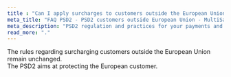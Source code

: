 ```yaml
---
title : "Can I apply surcharges to customers outside the European Union?"
meta_title: "FAQ PSD2 - PSD2 customers outside European Union - MultiSafepay Docs"
meta_description: "PSD2 regulation and practices for your payments and surcharges outside European Union, shown and explained by MultiSafepay"
read_more: "."
---
```


The rules regarding surcharging customers outside the European Union remain unchanged.  
The PSD2 aims at protecting the European customer.
